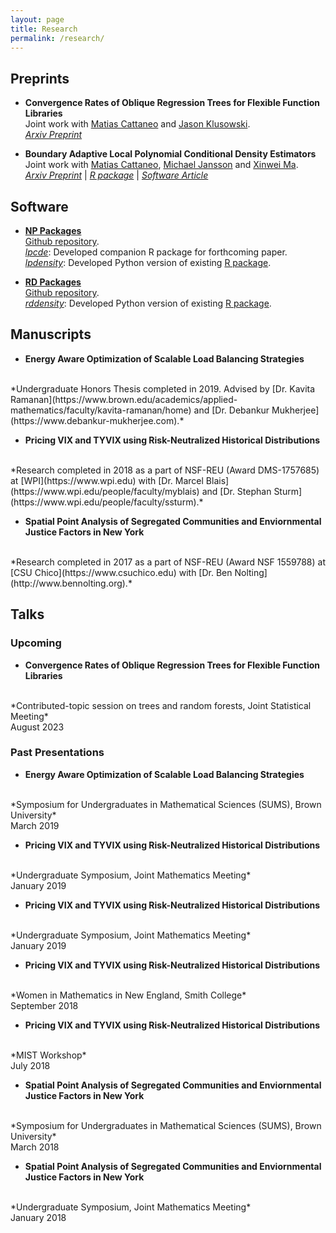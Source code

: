 ```yaml
---
layout: page
title: Research
permalink: /research/
---
```


## Preprints

- **Convergence Rates of Oblique Regression Trees for Flexible Function Libraries** <br>
Joint work with
[Matias Cattaneo](https://cattaneo.princeton.edu)
and
[Jason Klusowski](https://jasonklusowski.github.io). <br>
*[Arxiv Preprint](https://arxiv.org/abs/2210.14429)*

- **Boundary Adaptive Local Polynomial Conditional Density Estimators** <br>
Joint work with
[Matias Cattaneo](https://cattaneo.princeton.edu),
[Michael Jansson](https://sites.google.com/berkeley.edu/michael-jansson/)
and
[Xinwei Ma](https://sites.google.com/view/xinweima/home?authuser=0).<br>
*[Arxiv Preprint](https://arxiv.org/abs/2204.10359)* | *[R package](https://nppackages.github.io/lpcde)* | *[Software Article](https://arxiv.org/abs/2204.10375)*

## Software

- **[NP Packages](https://nppackages.github.io)** <br>
[Github repository](https://github.com/nppackages).<br>
*[lpcde](https://nppackages.github.io/lpcde)*: Developed companion R package for forthcoming paper. <br>
*[lpdensity](https://pypi.org/project/lpdensity/)*:
Developed Python version of existing [R package](https://nppackages.github.io/lpdensity/). <br>

- **[RD Packages](https://rdpackages.github.io)** <br>
[Github repository](https://github.com/rdpackages).<br>
*[rddensity](https://pypi.org/project/rddensity/)*: Developed Python version of existing [R package](https://rdpackages.github.io/rddensity/). <br>


## Manuscripts

- **Energy Aware Optimization of Scalable Load Balancing Strategies**
<br>
*Undergraduate Honors Thesis completed in 2019. Advised by
[Dr. Kavita Ramanan](https://www.brown.edu/academics/applied-mathematics/faculty/kavita-ramanan/home)
and
[Dr. Debankur Mukherjee](https://www.debankur-mukherjee.com).*
<br>

- **Pricing VIX and TYVIX using Risk-Neutralized Historical Distributions**
<br>
*Research completed in 2018 as a part of NSF-REU (Award DMS-1757685) at
[WPI](https://www.wpi.edu) with
[Dr. Marcel Blais](https://www.wpi.edu/people/faculty/myblais)
and
[Dr. Stephan Sturm](https://www.wpi.edu/people/faculty/ssturm).*
<br>

- **Spatial Point Analysis of Segregated Communities and Enviornmental Justice Factors in New York**
<br>
*Research completed in 2017 as a part of NSF-REU (Award NSF 1559788) at
[CSU Chico](https://www.csuchico.edu) with
[Dr. Ben Nolting](http://www.bennolting.org).*

## Talks

### Upcoming
- **Convergence Rates of Oblique Regression Trees for Flexible Function Libraries**
<br>
*Contributed-topic session on trees and random forests, Joint Statistical Meeting*
<br>
August 2023

### Past Presentations
- **Energy Aware Optimization of Scalable Load Balancing Strategies**
<br>
*Symposium for Undergraduates in Mathematical Sciences (SUMS), Brown University*
<br>
March 2019

- **Pricing VIX and TYVIX using Risk-Neutralized Historical Distributions**
<br>
*Undergraduate Symposium, Joint Mathematics Meeting*
<br>
January 2019

- **Pricing VIX and TYVIX using Risk-Neutralized Historical Distributions**
<br>
*Undergraduate Symposium, Joint Mathematics Meeting*
<br>
January 2019

- **Pricing VIX and TYVIX using Risk-Neutralized Historical Distributions**
<br>
*Women in Mathematics in New England, Smith College*
<br>
September 2018

- **Pricing VIX and TYVIX using Risk-Neutralized Historical Distributions**
<br>
*MIST Workshop*
<br>
July 2018

- **Spatial Point Analysis of Segregated Communities and Enviornmental Justice Factors in New York**
<br>
*Symposium for Undergraduates in Mathematical Sciences (SUMS), Brown University*
<br>
March 2018

- **Spatial Point Analysis of Segregated Communities and Enviornmental Justice Factors in New York**
<br>
*Undergraduate Symposium, Joint Mathematics Meeting*
<br>
January 2018

